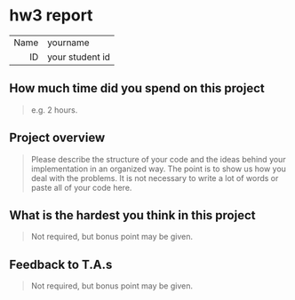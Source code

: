 # hw3 report

|||
|-:|:-|
|Name|yourname|
|ID|your student id|

## How much time did you spend on this project

> e.g. 2 hours.

## Project overview

> Please describe the structure of your code and the ideas behind your implementation in an organized way.
> The point is to show us how you deal with the problems. It is not necessary to write a lot of words or paste all of your code here.

## What is the hardest you think in this project

> Not required, but bonus point may be given.

## Feedback to T.A.s

> Not required, but bonus point may be given.
